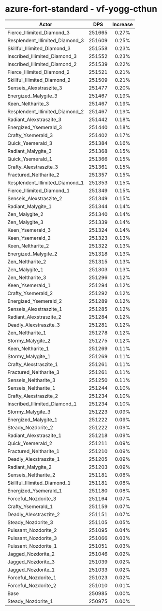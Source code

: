 # azure-fort-standard - vf-yogg-cthun
| Actor | DPS | Increase |
|---|:---:|:---:|
|Fierce_Illimited_Diamond_3|251665|0.27%|
|Resplendent_Illimited_Diamond_3|251609|0.25%|
|Skillful_Illimited_Diamond_3|251558|0.23%|
|Inscribed_Illimited_Diamond_3|251552|0.23%|
|Inscribed_Illimited_Diamond_2|251539|0.22%|
|Fierce_Illimited_Diamond_2|251521|0.21%|
|Skillful_Illimited_Diamond_2|251509|0.21%|
|Senseis_Alexstraszite_3|251477|0.20%|
|Energized_Malygite_3|251467|0.19%|
|Keen_Neltharite_3|251467|0.19%|
|Resplendent_Illimited_Diamond_2|251467|0.19%|
|Radiant_Alexstraszite_3|251442|0.18%|
|Energized_Ysemerald_3|251440|0.18%|
|Crafty_Ysemerald_3|251402|0.17%|
|Quick_Ysemerald_3|251384|0.16%|
|Radiant_Malygite_3|251368|0.15%|
|Quick_Ysemerald_1|251366|0.15%|
|Crafty_Alexstraszite_3|251361|0.15%|
|Fractured_Neltharite_2|251357|0.15%|
|Resplendent_Illimited_Diamond_1|251353|0.15%|
|Fierce_Illimited_Diamond_1|251349|0.15%|
|Senseis_Alexstraszite_2|251349|0.15%|
|Radiant_Malygite_1|251344|0.14%|
|Zen_Malygite_2|251340|0.14%|
|Zen_Malygite_3|251339|0.14%|
|Keen_Ysemerald_3|251324|0.14%|
|Keen_Ysemerald_2|251323|0.13%|
|Keen_Neltharite_2|251322|0.13%|
|Energized_Malygite_2|251318|0.13%|
|Zen_Neltharite_2|251315|0.13%|
|Zen_Malygite_1|251303|0.13%|
|Zen_Neltharite_3|251296|0.12%|
|Keen_Ysemerald_1|251294|0.12%|
|Crafty_Ysemerald_2|251292|0.12%|
|Energized_Ysemerald_2|251289|0.12%|
|Senseis_Alexstraszite_1|251285|0.12%|
|Radiant_Alexstraszite_2|251284|0.12%|
|Deadly_Alexstraszite_3|251281|0.12%|
|Zen_Neltharite_1|251278|0.12%|
|Stormy_Malygite_2|251275|0.12%|
|Keen_Neltharite_1|251269|0.11%|
|Stormy_Malygite_1|251269|0.11%|
|Crafty_Alexstraszite_1|251261|0.11%|
|Fractured_Neltharite_3|251261|0.11%|
|Senseis_Neltharite_3|251250|0.11%|
|Senseis_Neltharite_1|251244|0.10%|
|Crafty_Alexstraszite_2|251234|0.10%|
|Inscribed_Illimited_Diamond_1|251234|0.10%|
|Stormy_Malygite_3|251223|0.09%|
|Energized_Malygite_1|251222|0.09%|
|Steady_Nozdorite_2|251222|0.09%|
|Radiant_Alexstraszite_1|251218|0.09%|
|Quick_Ysemerald_2|251211|0.09%|
|Fractured_Neltharite_1|251210|0.09%|
|Deadly_Alexstraszite_1|251205|0.09%|
|Radiant_Malygite_2|251203|0.09%|
|Senseis_Neltharite_2|251181|0.08%|
|Skillful_Illimited_Diamond_1|251181|0.08%|
|Energized_Ysemerald_1|251180|0.08%|
|Forceful_Nozdorite_3|251164|0.07%|
|Crafty_Ysemerald_1|251159|0.07%|
|Deadly_Alexstraszite_2|251151|0.07%|
|Steady_Nozdorite_3|251105|0.05%|
|Puissant_Nozdorite_2|251095|0.04%|
|Puissant_Nozdorite_3|251066|0.03%|
|Puissant_Nozdorite_1|251051|0.03%|
|Jagged_Nozdorite_2|251046|0.02%|
|Jagged_Nozdorite_3|251039|0.02%|
|Jagged_Nozdorite_1|251033|0.02%|
|Forceful_Nozdorite_1|251023|0.02%|
|Forceful_Nozdorite_2|251010|0.01%|
|Base|250985|0.00%|
|Steady_Nozdorite_1|250975|0.00%|
